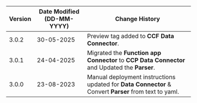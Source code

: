 | **Version** | **Date Modified (DD-MM-YYYY)** | **Change History**                                                 |
|-------------|--------------------------------|--------------------------------------------------------------------|
| 3.0.2       | 30-05-2025                     | Preview tag added to **CCF Data Connector**. |
| 3.0.1       | 24-04-2025                     | Migrated the **Function app Connector** to **CCP Data Connector** and Updated the **Parser**. |
| 3.0.0       | 23-08-2023                     | Manual deployment instructions updated for **Data Connector** & Convert **Parser** from text to yaml. |                                                                                                    
